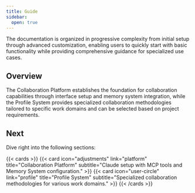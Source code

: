 ```yaml
---
title: Guide
sidebar:
  open: true
---
```


The documentation is organized in progressive complexity from initial setup through advanced customization, enabling users to quickly start with basic functionality while providing comprehensive guidance for specialized use cases.

<!--more-->

## Overview

The Collaboration Platform establishes the foundation for collaboration capabilities through interface setup and memory system integration, while the Profile System provides specialized collaboration methodologies tailored to specific work domains and can be selected based on project requirements.

## Next

Dive right into the following sections:

{{< cards >}}
  {{< card icon="adjustments" link="platform" title="Collaboration Platform" subtitle="Claude setup with MCP tools and Memory System configuration." >}}
  {{< card icon="user-circle" link="profile" title="Profile System" subtitle="Specialized collaboration methodologies for various work domains." >}}
{{< /cards >}}
